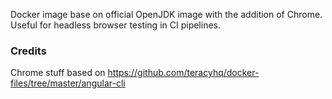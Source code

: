 Docker image base on official OpenJDK image with the addition of Chrome. Useful for headless browser testing in CI pipelines.

### Credits
Chrome stuff based on https://github.com/teracyhq/docker-files/tree/master/angular-cli
